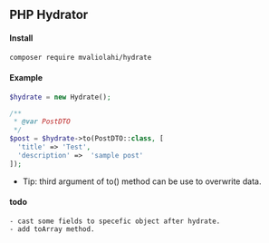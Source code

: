 ## PHP Hydrator

#### Install

```bash
composer require mvaliolahi/hydrate
```

#### Example

```php
$hydrate = new Hydrate();

/**
 * @var PostDTO
 */
$post = $hydrate->to(PostDTO::class, [
  'title' => 'Test',
  'description' =>  'sample post'
]);

```

* Tip: third argument of to() method can be use to overwrite data.

#### todo

    - cast some fields to specefic object after hydrate.
    - add toArray method.

